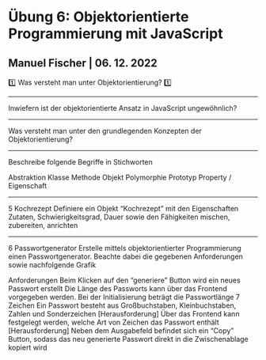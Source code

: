 # Übung 6: Objektorientierte Programmierung mit JavaScript

## Manuel Fischer | 06. 12. 2022

:one: Was versteht man unter Objektorientierung? :one:

---

Inwiefern ist der objektorientierte Ansatz in JavaScript ungewöhnlich?

---

Was versteht man unter den grundlegenden Konzepten der Objektorientierung?

---

Beschreibe folgende Begriffe in Stichworten

Abstraktion
Klasse
Methode
Objekt
Polymorphie
Prototyp
Property / Eigenschaft

---

5 Kochrezept
Definiere ein Objekt “Kochrezept” mit den Eigenschaften Zutaten, Schwierigkeitsgrad, Dauer sowie den Fähigkeiten mischen, zubereiten, anrichten

---

6 Passwortgenerator
Erstelle mittels objektorientierter Programmierung einen Passwortgenerator. Beachte dabei die gegebenen Anforderungen sowie nachfolgende Grafik

Anforderungen
Beim Klicken auf den “generiere” Button wird ein neues Passwort erstellt
Die Länge des Passworts kann über das Frontend vorgegeben werden.
Bei der Initialisierung beträgt die Passwortlänge 7 Zeichen
Ein Passwort besteht aus Großbuchstaben, Kleinbuchstaben, Zahlen und Sonderzeichen
[Herausforderung] Über das Frontend kann festgelegt werden, welche Art von Zeichen das Passwort enthält
[Herausforderung] Neben dem Ausgabefeld befindet sich ein “Copy” Button, sodass das neu generierte Passwort direkt in die Zwischenablage kopiert wird
